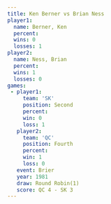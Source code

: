 ```yaml
---
title: Ken Berner vs Brian Ness
player1:           
  name: Berner, Ken
  percent:         
  wins: 0          
  losses: 1        
player2:           
  name: Ness, Brian
  percent:         
  wins: 1          
  losses: 0        
games:
 - player1:          
     team: 'SK'      
     position: Second
     percent:        
     win: 0          
     loss: 1         
   player2:          
     team: 'QC'      
     position: Fourth
     percent:        
     win: 1          
     loss: 0         
   event: Brier        
   year: 1981          
   draw: Round Robin(1)
   score: QC 4 - SK 3  
---
```

